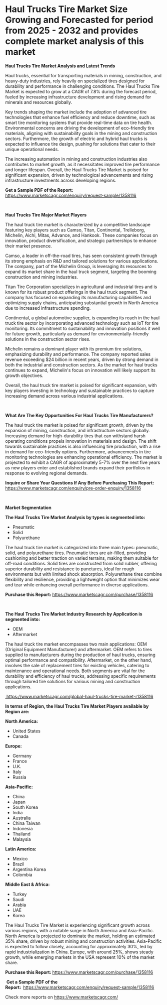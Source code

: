 <p><h1>Haul Trucks Tire Market Size Growing and Forecasted for period from 2025 - 2032 and provides complete market analysis of this market</h1></p><p><strong>Haul Trucks Tire Market Analysis and Latest Trends</strong></p>
<p><p>Haul trucks, essential for transporting materials in mining, construction, and heavy-duty industries, rely heavily on specialized tires designed for durability and performance in challenging conditions. The Haul Trucks Tire Market is expected to grow at a CAGR of 7.8% during the forecast period, fueled by increasing infrastructure development and rising demand for minerals and resources globally. </p><p>Key trends shaping the market include the adoption of advanced tire technologies that enhance fuel efficiency and reduce downtime, such as smart tire monitoring systems that provide real-time data on tire health. Environmental concerns are driving the development of eco-friendly tire materials, aligning with sustainability goals in the mining and construction sectors. Furthermore, the growth of electric and hybrid haul trucks is expected to influence tire design, pushing for solutions that cater to their unique operational needs. </p><p>The increasing automation in mining and construction industries also contributes to market growth, as it necessitates improved tire performance and longer lifespan. Overall, the Haul Trucks Tire Market is poised for significant expansion, driven by technological advancements and rising infrastructure investments across developing regions.</p></p>
<p><strong>Get a Sample PDF of the Report:&nbsp;</strong> <a href="https://www.marketscagr.com/enquiry/request-sample/1358116?utm_campaign=2239&utm_medium=2&utm_source=Github&utm_content=ia&utm_term=30012025&utm_id=haul-trucks-tire">https://www.marketscagr.com/enquiry/request-sample/1358116</a></p>
<p>&nbsp;</p>
<p><strong>Haul Trucks Tire Major Market Players</strong></p>
<p><p>The haul truck tire market is characterized by a competitive landscape featuring key players such as Camso, Titan, Continental, Trelleborg, Michelin, Aichi, Mitas, Advance, and Hankook. These companies focus on innovation, product diversification, and strategic partnerships to enhance their market presence.</p><p>Camso, a leader in off-the-road tires, has seen consistent growth through its strong emphasis on R&D and tailored solutions for various applications. The company, part of the Michelin Group, is leveraging its resources to expand its market share in the haul truck segment, targeting the booming construction and mining industries.</p><p>Titan Tire Corporation specializes in agricultural and industrial tires and is known for its robust product offerings in the haul truck segment. The company has focused on expanding its manufacturing capabilities and optimizing supply chains, anticipating substantial growth in North America due to increased infrastructure spending.</p><p>Continental, a global automotive supplier, is expanding its reach in the haul truck tire sector by incorporating advanced technology such as IoT for tire monitoring. Its commitment to sustainability and innovation positions it well for future growth, particularly as demand for environmentally-friendly solutions in the construction sector rises.</p><p>Michelin remains a dominant player with its premium tire solutions, emphasizing durability and performance. The company reported sales revenue exceeding $24 billion in recent years, driven by strong demand in both the industrial and construction sectors. As the market for haul trucks continues to expand, Michelin's focus on innovation will likely support its growth objectives.</p><p>Overall, the haul truck tire market is poised for significant expansion, with key players investing in technology and sustainable practices to capture increasing demand across various industrial applications.</p></p>
<p>&nbsp;</p>
<p><strong>What Are The Key Opportunities For Haul Trucks Tire Manufacturers?</strong></p>
<p><p>The haul truck tire market is poised for significant growth, driven by the expansion of mining, construction, and infrastructure sectors globally. Increasing demand for high-durability tires that can withstand harsh operating conditions propels innovation in materials and design. The shift towards sustainable practices is also influencing tire production, with a rise in demand for eco-friendly options. Furthermore, advancements in tire monitoring technologies are enhancing operational efficiency. The market is projected to exhibit a CAGR of approximately 5-7% over the next five years as new players enter and established brands expand their portfolios in response to evolving regional demands.</p></p>
<p><strong>Inquire or Share Your Questions If Any Before Purchasing This Report:</strong> <a href="https://www.marketscagr.com/enquiry/pre-order-enquiry/1358116?utm_campaign=2239&utm_medium=2&utm_source=Github&utm_content=ia&utm_term=30012025&utm_id=haul-trucks-tire">https://www.marketscagr.com/enquiry/pre-order-enquiry/1358116</a></p>
<p>&nbsp;</p>
<p><strong>Market Segmentation</strong></p>
<p><strong>The Haul Trucks Tire Market Analysis by types is segmented into:</strong></p>
<p><ul><li>Pneumatic</li><li>Solid</li><li>Polyurethane</li></ul></p>
<p><p>The haul truck tire market is categorized into three main types: pneumatic, solid, and polyurethane tires. Pneumatic tires are air-filled, providing cushioning and better traction on varied terrains, making them suitable for off-road conditions. Solid tires are constructed from solid rubber, offering superior durability and resistance to punctures, ideal for rough environments but with limited shock absorption. Polyurethane tires combine flexibility and resilience, providing a lightweight option that minimizes wear and tear while enhancing overall performance in diverse applications.</p></p>
<p><strong>Purchase this Report:&nbsp;</strong><a href="https://www.marketscagr.com/purchase/1358116?utm_campaign=2239&utm_medium=2&utm_source=Github&utm_content=ia&utm_term=30012025&utm_id=haul-trucks-tire">https://www.marketscagr.com/purchase/1358116</a></p>
<p>&nbsp;</p>
<p><strong>The Haul Trucks Tire Market Industry Research by Application is segmented into:</strong></p>
<p><ul><li>OEM</li><li>Aftermarket</li></ul></p>
<p><p>The haul truck tire market encompasses two main applications: OEM (Original Equipment Manufacturer) and aftermarket. OEM refers to tires supplied to manufacturers during the production of haul trucks, ensuring optimal performance and compatibility. Aftermarket, on the other hand, involves the sale of replacement tires for existing vehicles, catering to maintenance and operational needs. Both segments are vital for the durability and efficiency of haul trucks, addressing specific requirements through tailored tire solutions for various mining and construction applications.</p></p>
<p><a href="https://www.marketscagr.com/global-haul-trucks-tire-market-r1358116?utm_campaign=2239&utm_medium=2&utm_source=Github&utm_content=ia&utm_term=30012025&utm_id=haul-trucks-tire">&nbsp;https://www.marketscagr.com/global-haul-trucks-tire-market-r1358116</a></p>
<p><strong>In terms of Region, the Haul Trucks Tire Market Players available by Region are:</strong></p>
<p>
    <p> <strong> North America: </strong>
        <ul>
            <li>United States</li>
            <li>Canada</li>
        </ul>
        </p> 
    <p> <strong> Europe: </strong>
        <ul>
            <li>Germany</li>
            <li>France</li>
            <li>U.K.</li>
            <li>Italy</li>
            <li>Russia</li>
        </ul>
        </p> 
    <p> <strong> Asia-Pacific: </strong>
        <ul>
            <li>China</li>
            <li>Japan</li>
            <li>South Korea</li>
            <li>India</li>
            <li>Australia</li>
            <li>China Taiwan</li>
            <li>Indonesia</li>
            <li>Thailand</li>
            <li>Malaysia</li>
        </ul>
        </p> 
    <p> <strong> Latin America: </strong>
        <ul>
            <li>Mexico</li>
            <li>Brazil</li>
            <li>Argentina Korea</li>
            <li>Colombia</li>
        </ul>
        </p> 
    <p> <strong> Middle East & Africa: </strong>
        <ul>
            <li>Turkey</li>
            <li>Saudi</li>
            <li>Arabia</li>
            <li>UAE</li>
            <li>Korea</li>
        </ul>
    </p>
    </p>
<p><p>The Haul Trucks Tire Market is experiencing significant growth across various regions, with a notable surge in North America and Asia-Pacific. North America is projected to dominate the market, holding an estimated 35% share, driven by robust mining and construction activities. Asia-Pacific is expected to follow closely, accounting for approximately 30%, led by rapid industrialization in China. Europe, with around 25%, shows steady growth, while emerging markets in the USA represent 10% of the market share.</p></p>
<p><strong>Purchase this Report: </strong><a href="https://www.marketscagr.com/purchase/1358116?utm_campaign=2239&utm_medium=2&utm_source=Github&utm_content=ia&utm_term=30012025&utm_id=haul-trucks-tire">https://www.marketscagr.com/purchase/1358116</a></p>
<p>&nbsp;<strong>Get a Sample PDF of the Report:&nbsp;&nbsp;</strong><a href="https://www.marketscagr.com/enquiry/request-sample/1358116?utm_campaign=2239&utm_medium=2&utm_source=Github&utm_content=ia&utm_term=30012025&utm_id=haul-trucks-tire">https://www.marketscagr.com/enquiry/request-sample/1358116</a></p>
<p><strong></strong></p>
<p>Check more reports on <a href="https://www.marketscagr.com/?utm_campaign=2239&utm_medium=2&utm_source=Github&utm_content=ia&utm_term=30012025&utm_id=haul-trucks-tire">https://www.marketscagr.com/</a></p>